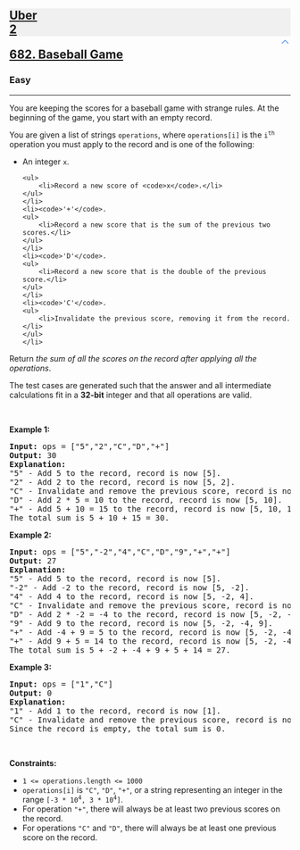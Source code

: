 <h2><a href="https://leetcode.com/problems/baseball-game/"><div id="big-omega-company-tags"><div id="big-omega-topbar"><div class="companyTagsContainer" style="overflow-x: hidden; flex-wrap: wrap;"><div class="companyTagsContainer--tag" style="background-color: rgba(0, 10, 32, 0.05);"><div>Uber</div><div class="companyTagsContainer--tagOccurence">2</div></div></div><div class="companyTagsContainer--chevron"><div style="transform: rotate(180deg);"><svg version="1.1" id="icon" xmlns="http://www.w3.org/2000/svg" xmlns:xlink="http://www.w3.org/1999/xlink" x="0px" y="0px" viewBox="0 0 32 32" fill="#4087F1" xml:space="preserve" style="width: 20px;"><polygon points="16,22 6,12 7.4,10.6 16,19.2 24.6,10.6 26,12 "></polygon><rect id="_x3C_Transparent_Rectangle_x3E_" class="st0" fill="none" width="32" height="32"></rect></svg></div></div></div></div>682. Baseball Game</a></h2><h3>Easy</h3><hr><div><p>You are keeping the scores for a baseball game with strange rules. At the beginning of the game, you start with an empty record.</p>

<p>You are given a list of strings <code>operations</code>, where <code>operations[i]</code> is the <code>i<sup>th</sup></code> operation you must apply to the record and is one of the following:</p>

<ul>
	<li>An integer <code>x</code>.

	<ul>
		<li>Record a new score of <code>x</code>.</li>
	</ul>
	</li>
	<li><code>'+'</code>.
	<ul>
		<li>Record a new score that is the sum of the previous two scores.</li>
	</ul>
	</li>
	<li><code>'D'</code>.
	<ul>
		<li>Record a new score that is the double of the previous score.</li>
	</ul>
	</li>
	<li><code>'C'</code>.
	<ul>
		<li>Invalidate the previous score, removing it from the record.</li>
	</ul>
	</li>
</ul>

<p>Return <em>the sum of all the scores on the record after applying all the operations</em>.</p>

<p>The test cases are generated such that the answer and all intermediate calculations fit in a <strong>32-bit</strong> integer and that all operations are valid.</p>

<p>&nbsp;</p>
<p><strong class="example">Example 1:</strong></p>

<pre><strong>Input:</strong> ops = ["5","2","C","D","+"]
<strong>Output:</strong> 30
<strong>Explanation:</strong>
"5" - Add 5 to the record, record is now [5].
"2" - Add 2 to the record, record is now [5, 2].
"C" - Invalidate and remove the previous score, record is now [5].
"D" - Add 2 * 5 = 10 to the record, record is now [5, 10].
"+" - Add 5 + 10 = 15 to the record, record is now [5, 10, 15].
The total sum is 5 + 10 + 15 = 30.
</pre>

<p><strong class="example">Example 2:</strong></p>

<pre><strong>Input:</strong> ops = ["5","-2","4","C","D","9","+","+"]
<strong>Output:</strong> 27
<strong>Explanation:</strong>
"5" - Add 5 to the record, record is now [5].
"-2" - Add -2 to the record, record is now [5, -2].
"4" - Add 4 to the record, record is now [5, -2, 4].
"C" - Invalidate and remove the previous score, record is now [5, -2].
"D" - Add 2 * -2 = -4 to the record, record is now [5, -2, -4].
"9" - Add 9 to the record, record is now [5, -2, -4, 9].
"+" - Add -4 + 9 = 5 to the record, record is now [5, -2, -4, 9, 5].
"+" - Add 9 + 5 = 14 to the record, record is now [5, -2, -4, 9, 5, 14].
The total sum is 5 + -2 + -4 + 9 + 5 + 14 = 27.
</pre>

<p><strong class="example">Example 3:</strong></p>

<pre><strong>Input:</strong> ops = ["1","C"]
<strong>Output:</strong> 0
<strong>Explanation:</strong>
"1" - Add 1 to the record, record is now [1].
"C" - Invalidate and remove the previous score, record is now [].
Since the record is empty, the total sum is 0.
</pre>

<p>&nbsp;</p>
<p><strong>Constraints:</strong></p>

<ul>
	<li><code>1 &lt;= operations.length &lt;= 1000</code></li>
	<li><code>operations[i]</code> is <code>"C"</code>, <code>"D"</code>, <code>"+"</code>, or a string representing an integer in the range <code>[-3 * 10<sup>4</sup>, 3 * 10<sup>4</sup>]</code>.</li>
	<li>For operation <code>"+"</code>, there will always be at least two previous scores on the record.</li>
	<li>For operations <code>"C"</code> and <code>"D"</code>, there will always be at least one previous score on the record.</li>
</ul>
</div>